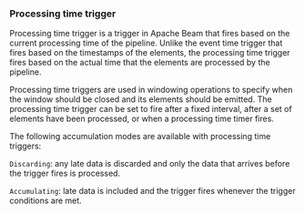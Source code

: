 <!--
Licensed under the Apache License, Version 2.0 (the "License");
you may not use this file except in compliance with the License.
You may obtain a copy of the License at

http://www.apache.org/licenses/LICENSE-2.0

Unless required by applicable law or agreed to in writing, software
distributed under the License is distributed on an "AS IS" BASIS,
WITHOUT WARRANTIES OR CONDITIONS OF ANY KIND, either express or implied.
See the License for the specific language governing permissions and
limitations under the License.
-->

### Processing time trigger

Processing time trigger is a trigger in Apache Beam that fires based on the current processing time of the pipeline. Unlike the event time trigger that fires based on the timestamps of the elements, the processing time trigger fires based on the actual time that the elements are processed by the pipeline.

Processing time triggers are used in windowing operations to specify when the window should be closed and its elements should be emitted. The processing time trigger can be set to fire after a fixed interval, after a set of elements have been processed, or when a processing time timer fires.

The following accumulation modes are available with processing time triggers:

`Discarding`: any late data is discarded and only the data that arrives before the trigger fires is processed.

`Accumulating`: late data is included and the trigger fires whenever the trigger conditions are met.